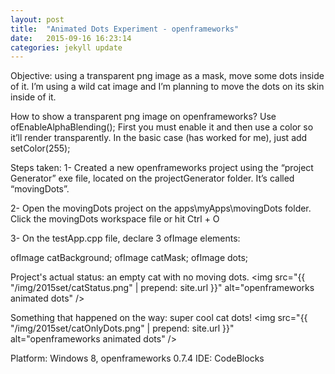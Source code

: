 ```yaml
---
layout: post
title:  "Animated Dots Experiment - openframeworks"
date:   2015-09-16 16:23:14
categories: jekyll update
---
```

Objective: using a transparent png image as a mask, move some dots inside of it. I’m using a wild cat image and I’m planning to move the dots on its skin inside of it.

How to show a transparent png image on openframeworks?
Use  ofEnableAlphaBlending();
First you must enable it and then use a color so it’ll render transparently. In the basic case (has worked for me), just add setColor(255);

Steps taken:
1- Created a new openframeworks project using the “project Generator” exe file, located on the projectGenerator folder. It’s called “movingDots”.

2- Open the movingDots project on the apps\myApps\movingDots folder. Click the movingDots workspace file or hit Ctrl + O

3- On the testApp.cpp file, declare 3 ofImage elements:

ofImage catBackground;
ofImage catMask;
ofImage dots;

Project's actual status: an empty cat with no moving dots.
<img src="{{ "/img/2015set/catStatus.png" | prepend: site.url }}" alt="openframeworks animated dots" />

Something that happened on the way: super cool cat dots!
<img src="{{ "/img/2015set/catOnlyDots.png" | prepend: site.url }}" alt="openframeworks animated dots" />

Platform: Windows 8, openframeworks 0.7.4
IDE: CodeBlocks
